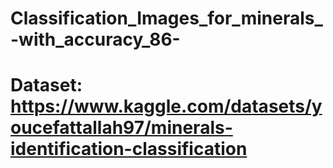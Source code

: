 # Classification_Images_for_minerals_-with_accuracy_86-
# Dataset: https://www.kaggle.com/datasets/youcefattallah97/minerals-identification-classification
